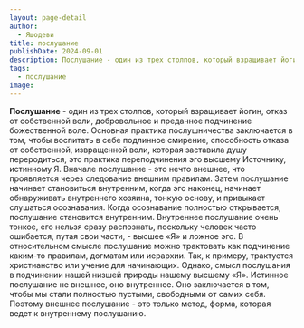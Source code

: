 ```yaml
---
layout: page-detail
author:
  - Яшодеви
title: послушание
publishDate: 2024-09-01
description: Послушание - один из трех столпов, который взращивает йогин, отказ от собственной воли, добровольное и преданное подчинение божественной воле. Основная практика послушничества заключается в том, чтобы воспитать в себе подлинное смирение, способность отказа от собственной, извращенной воли, которая заставила душу переродиться, это практика переподчинения эго высшему Источнику, истинному Я.
tags:
  - послушание
image:
---
```

**Послушание** - один из трех столпов, который взращивает йогин, отказ от собственной воли, добровольное и преданное подчинение божественной воле. Основная практика послушничества заключается в том, чтобы воспитать в себе подлинное смирение, способность отказа от собственной, извращенной воли, которая заставила душу переродиться, это практика переподчинения эго высшему Источнику, истинному Я.
Вначале послушание - это нечто внешнее, что проявляется через следование внешним правилам. Затем послушание начинает становиться внутренним, когда эго наконец, начинает обнаруживать внутреннего хозяина, тонкую основу, и привыкает слушаться осознавания. Когда осознавание полностью открывается, послушание становится внутренним. 
Внутреннее послушание очень тонкое, его нельзя сразу распознать, поскольку человек часто ошибается, путая свои части, - высшее «Я» и ложное эго. В относительном смысле послушание можно трактовать как подчинение каким-то правилам, догматам или иерархии. Так, к примеру, трактуется христианство или учение для начинающих. Однако, смысл послушания в подчинении нашей низшей природы нашему высшему «Я». Истинное послушание не внешнее, оно внутреннее. Оно заключается в том, чтобы мы стали полностью пустыми, свободными от самих себя. Поэтому внешнее послушание - это только метод, форма, которая ведет к внутреннему послушанию.

